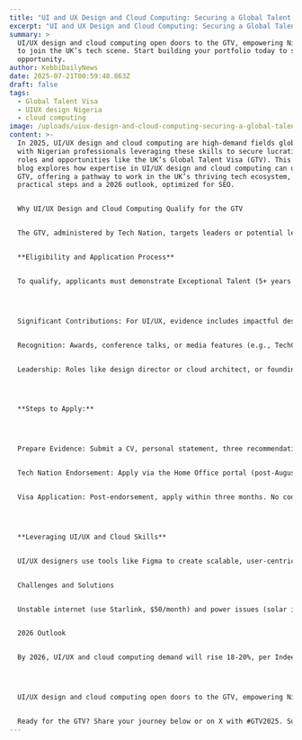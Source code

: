 ```yaml
---
title: "UI and UX Design and Cloud Computing: Securing a Global Talent Visa"
excerpt: "UI and UX Design and Cloud Computing: Securing a Global Talent Visa"
summary: >
  UI/UX design and cloud computing open doors to the GTV, empowering Nigerians
  to join the UK’s tech scene. Start building your portfolio today to seize this
  opportunity.
author: KebbiDailyNews
date: 2025-07-21T00:59:48.863Z
draft: false
tags:
  - Global Talent Visa
  - UIUX design Nigeria
  - cloud computing
image: /uploads/uiux-design-and-cloud-computing-securing-a-global-talent-visa-in-2025.jpg
content: >-
  In 2025, UI/UX design and cloud computing are high-demand fields globally,
  with Nigerian professionals leveraging these skills to secure lucrative remote
  roles and opportunities like the UK’s Global Talent Visa (GTV). This 500-word
  blog explores how expertise in UI/UX design and cloud computing can unlock the
  GTV, offering a pathway to work in the UK’s thriving tech ecosystem, with
  practical steps and a 2026 outlook, optimized for SEO.


  Why UI/UX Design and Cloud Computing Qualify for the GTV


  The GTV, administered by Tech Nation, targets leaders or potential leaders in digital technology, including UI/UX design and cloud computing. UI/UX designers create user-friendly interfaces for apps and websites, while cloud computing experts manage scalable infrastructure, both critical to tech innovation. Nigeria’s 70,000+ developers and growing design talent, per Jobberman, position professionals to meet GTV criteria. The visa’s appeal lies in its flexibility—no employer sponsorship, up to five years of UK residency, and family inclusion—making it ideal for Nigerians earning $2,000-$6,000/month remotely in UI/UX roles.


  **Eligibility and Application Process**


  To qualify, applicants must demonstrate Exceptional Talent (5+ years as a recognized leader) or Exceptional Promise (emerging talent with <5 years). UI/UX designers and cloud computing professionals can apply by showcasing:




  Significant Contributions: For UI/UX, evidence includes impactful designs for fintech apps like Opay or healthtech platforms, backed by user feedback or A/B testing results. For cloud computing, highlight deployments on AWS or Azure for startups, per Immigram.


  Recognition: Awards, conference talks, or media features (e.g., TechCabal articles) validate expertise. Cloud certifications like AWS Solutions Architect add weight.


  Leadership: Roles like design director or cloud architect, or founding a tech startup, strengthen cases, per Tech Nation.




  **Steps to Apply:**




  Prepare Evidence: Submit a CV, personal statement, three recommendation letters from industry leaders, and up to 10 documents (e.g., portfolio links, GitHub for cloud projects, or Figma designs). Nigerians can highlight local impact, like designing apps for Lagos startups.


  Tech Nation Endorsement: Apply via the Home Office portal (post-August 2024 process). Standard processing takes 8 weeks; fast-track, 3 weeks. Cost: £766 plus £1,035/year healthcare surcharge.


  Visa Application: Post-endorsement, apply within three months. No coding skills are needed for UI/UX, debunking myths that GTV is programmer-exclusive.




  **Leveraging UI/UX and Cloud Skills**


  UI/UX designers use tools like Figma to create scalable, user-centric apps, enhanced by cloud platforms like AWS for real-time collaboration and testing, per Ironhack. Cloud computing professionals deploy infrastructure for apps, boosting performance. Nigerians can showcase projects like optimizing Paystack’s UI or migrating local SMEs to Google Cloud. A strong portfolio on Dribbble or GitHub is key.


  Challenges and Solutions


  Unstable internet (use Starlink, $50/month) and power issues (solar inverters, ₦200,000) challenge remote work. Payment platforms like Astro Africa ensure dollar conversions. GTV rejections (30% rate) require balanced evidence, per Reddit.


  2026 Outlook


  By 2026, UI/UX and cloud computing demand will rise 18-20%, per Indeed, with Nigeria’s tech talent fueling global roles. GTV approvals may increase as Tech Nation streamlines processes.




  UI/UX design and cloud computing open doors to the GTV, empowering Nigerians to join the UK’s tech scene. Start building your portfolio today to seize this opportunity.


  Ready for the GTV? Share your journey below or on X with #GTV2025. Subscribe for visa and tech tips!
---
```


